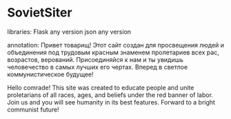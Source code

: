 # SovietSiter
libraries:
  Flask any version
  json any version

annotation:
  Привет товарищ! Этот сайт создан для просвещения людей и объединения под трудовым красным знаменем пролетариев
  всех рас, возрастов, верований. Присоединяйся к нам и ты увидишь человечество в самых лучших его чертах. Вперед 
  в светлое коммунистическое будущее!
  
  Hello comrade! This site was created to educate people and unite proletarians of all races, ages, and beliefs under 
  the red banner of labor. Join us and you will see humanity in its best features. Forward to a bright communist future!
